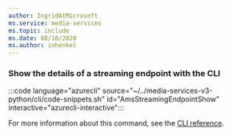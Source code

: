 ```yaml
---
author: IngridAtMicrosoft
ms.service: media-services 
ms.topic: include
ms.date: 08/18/2020
ms.author: inhenkel
---
```


### Show the details of a streaming endpoint with the CLI

:::code language="azurecli" source="~/../media-services-v3-python/cli/code-snippets.sh" id="AmsStreamingEndpointShow" interactive="azurecli-interactive":::

For more information about this command, see the [CLI reference](/cli/azure/ams/streaming-endpoint?view=azure-cli-latest#az-ams-streaming-endpoint-show).
